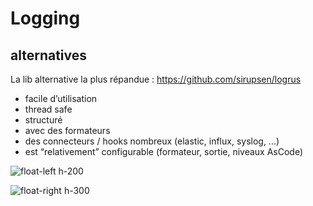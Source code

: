 # Logging

## alternatives

La lib alternative la plus répandue : https://github.com/sirupsen/logrus

- facile d’utilisation
- thread safe
- structuré
- avec des formateurs
- des connecteurs / hooks nombreux (elastic, influx, syslog, ...)
- est “relativement” configurable (formateur, sortie, niveaux AsCode)

![float-left h-200](./assets/go-200/images/logrus.webp)

![float-right h-300](./assets/go-200/images/kiss.webp)
